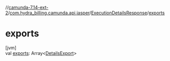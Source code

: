 //[camunda-7.14-ext-2](../../../index.md)/[com.hydra_billing.camunda.api.jasper](../index.md)/[ExecutionDetailsResponse](index.md)/[exports](exports.md)

# exports

[jvm]\
val [exports](exports.md): Array<[DetailsExport](../-details-export/index.md)>

